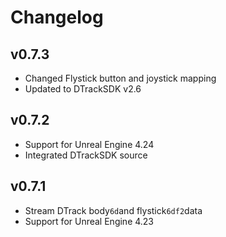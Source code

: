 
# Changelog


## v0.7.3

- Changed Flystick button and joystick mapping
- Updated to DTrackSDK v2.6


## v0.7.2

- Support for Unreal Engine 4.24
- Integrated DTrackSDK source


## v0.7.1

- Stream DTrack body`6d`and flystick`6df2`data  
- Support for Unreal Engine 4.23

